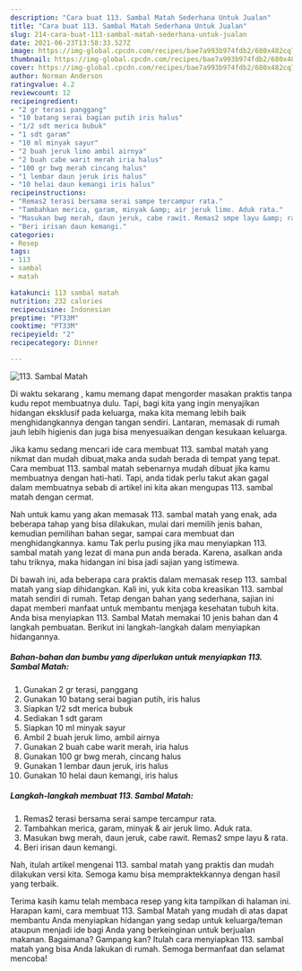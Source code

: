 ```yaml
---
description: "Cara buat 113. Sambal Matah Sederhana Untuk Jualan"
title: "Cara buat 113. Sambal Matah Sederhana Untuk Jualan"
slug: 214-cara-buat-113-sambal-matah-sederhana-untuk-jualan
date: 2021-06-23T13:58:33.527Z
image: https://img-global.cpcdn.com/recipes/bae7a993b974fdb2/680x482cq70/113-sambal-matah-foto-resep-utama.jpg
thumbnail: https://img-global.cpcdn.com/recipes/bae7a993b974fdb2/680x482cq70/113-sambal-matah-foto-resep-utama.jpg
cover: https://img-global.cpcdn.com/recipes/bae7a993b974fdb2/680x482cq70/113-sambal-matah-foto-resep-utama.jpg
author: Norman Anderson
ratingvalue: 4.2
reviewcount: 12
recipeingredient:
- "2 gr terasi panggang"
- "10 batang serai bagian putih iris halus"
- "1/2 sdt merica bubuk"
- "1 sdt garam"
- "10 ml minyak sayur"
- "2 buah jeruk limo ambil airnya"
- "2 buah cabe warit merah iria halus"
- "100 gr bwg merah cincang halus"
- "1 lembar daun jeruk iris halus"
- "10 helai daun kemangi iris halus"
recipeinstructions:
- "Remas2 terasi bersama serai sampe tercampur rata."
- "Tambahkan merica, garam, minyak &amp; air jeruk limo. Aduk rata."
- "Masukan bwg merah, daun jeruk, cabe rawit. Remas2 smpe layu &amp; rata."
- "Beri irisan daun kemangi."
categories:
- Resep
tags:
- 113
- sambal
- matah

katakunci: 113 sambal matah 
nutrition: 232 calories
recipecuisine: Indonesian
preptime: "PT33M"
cooktime: "PT33M"
recipeyield: "2"
recipecategory: Dinner

---
```



![113. Sambal Matah](https://img-global.cpcdn.com/recipes/bae7a993b974fdb2/680x482cq70/113-sambal-matah-foto-resep-utama.jpg)

Di waktu  sekarang , kamu memang dapat mengorder masakan praktis tanpa kudu repot membuatnya dulu. Tapi, bagi kita yang ingin menyajikan hidangan eksklusif pada keluarga, maka kita memang lebih baik menghidangkannya dengan tangan sendiri. Lantaran, memasak di rumah jauh lebih higienis dan juga bisa menyesuaikan dengan kesukaan keluarga.

Jika kamu sedang mencari ide cara membuat 113. sambal matah yang nikmat dan mudah dibuat,maka anda sudah berada di tempat yang tepat. Cara membuat 113. sambal matah  sebenarnya mudah dibuat jika kamu membuatnya dengan hati-hati. Tapi, anda tidak perlu takut akan gagal dalam membuatnya 
sebab di artikel ini kita akan mengupas 113. sambal matah dengan cermat.  



Nah untuk kamu yang akan memasak 113. sambal matah yang enak, ada beberapa tahap yang bisa dilakukan, mulai dari memilih jenis bahan, kemudian pemilihan bahan segar, sampai cara membuat dan menghidangkannya. kamu Tak perlu pusing jika mau menyiapkan 113. sambal matah yang lezat di mana pun anda berada. Karena, asalkan anda  tahu triknya, maka hidangan ini bisa jadi sajian yang istimewa.

Di bawah ini, ada beberapa cara praktis  dalam memasak resep 113. sambal matah yang siap dihidangkan. Kali ini, yuk kita coba kreasikan 113. sambal matah sendiri di rumah. Tetap dengan bahan yang sederhana, sajian ini dapat memberi manfaat untuk membantu menjaga kesehatan tubuh kita. Anda bisa menyiapkan 113. Sambal Matah memakai 10 jenis bahan dan 4 langkah pembuatan. Berikut ini langkah-langkah dalam menyiapkan hidangannya.

<!--inarticleads1-->

##### Bahan-bahan dan bumbu yang diperlukan untuk menyiapkan 113. Sambal Matah:

1. Gunakan 2 gr terasi, panggang
1. Gunakan 10 batang serai bagian putih, iris halus
1. Siapkan 1/2 sdt merica bubuk
1. Sediakan 1 sdt garam
1. Siapkan 10 ml minyak sayur
1. Ambil 2 buah jeruk limo, ambil airnya
1. Gunakan 2 buah cabe warit merah, iria halus
1. Gunakan 100 gr bwg merah, cincang halus
1. Gunakan 1 lembar daun jeruk, iris halus
1. Gunakan 10 helai daun kemangi, iris halus




<!--inarticleads2-->

##### Langkah-langkah membuat 113. Sambal Matah:

1. Remas2 terasi bersama serai sampe tercampur rata.
1. Tambahkan merica, garam, minyak &amp; air jeruk limo. Aduk rata.
1. Masukan bwg merah, daun jeruk, cabe rawit. Remas2 smpe layu &amp; rata.
1. Beri irisan daun kemangi.




Nah, itulah artikel mengenai  113. sambal matah  yang praktis dan mudah dilakukan versi kita. Semoga kamu bisa mempraktekkannya dengan hasil yang terbaik. 

Terima kasih kamu telah membaca resep yang kita tampilkan di halaman ini. Harapan kami, cara membuat  113. Sambal Matah yang mudah di atas dapat membantu Anda menyiapkan hidangan yang sedap untuk keluarga/teman ataupun menjadi ide bagi Anda yang berkeinginan untuk berjualan makanan. Bagaimana? Gampang kan? Itulah cara menyiapkan 113. sambal matah yang bisa Anda lakukan di rumah. Semoga bermanfaat dan selamat mencoba!

